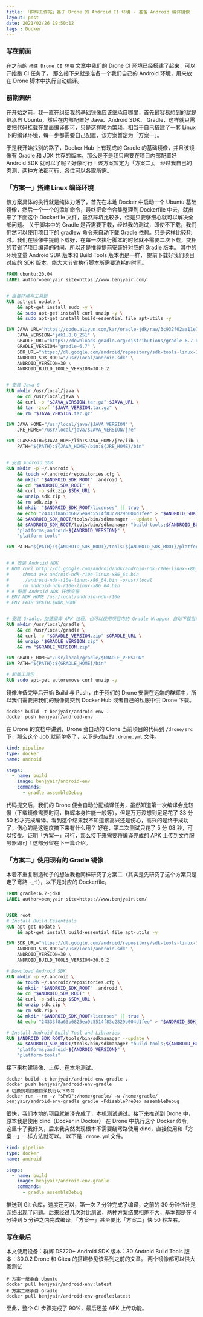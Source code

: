 ```yaml
---
title: 「群辉工作站」基于 Drone 的 Android CI 环境 - 准备 Android 编译镜像
layout: post
date: 2021/02/26 19:50:12
tags : Docker
---
```


### 写在前面
在之前的 `搭建 Drone CI 环境` 文章中我们的 Drone CI 环境已经搭建了起来，可以开始跑 CI 任务了。
那么接下来就是准备一个我们自己的 Android 环境，用来放在 Drone 脚本中执行自动编译。


### 前期调研
在开始之前，我一直在纠结我的基础镜像应该继承自哪里，首先最容易想到的就是继承自 Ubuntu，然后在内部配置好 Java、Android SDK、
Gradle，这样就只需要把代码挂载在里面编译即可，只是这样略为繁琐，相当于自己搭建了一套 Linux 下的编译环境，每一步都需要自己配置，该方案暂定为「方案一」。

于是我开始找别的路子，Docker Hub 上有现成的 Gradle 的基础镜像，并且该镜像有 Gradle 和 JDK 共存的版本，那么是不是我只需要在项目内部配置好 Android SDK 就可以了呢？好像可行！该方案暂定为「方案二」。
经过我自己的肉测，两种方法都可行，各位可以各取所需。

### 「方案一」搭建 Linux 编译环境
该方案具体的执行就是纯体力活了，首先在本地 Docker 中启动一个 Ubuntu 基础镜像，然后一个一个的添加命令，最终把命令合集整理到 Dockerfile 中去，就出来了下面这个 Dockerfile 文件，虽然踩坑比较多，但是只要够细心就可以解决全部问题。
关于脚本中的 Gradle 是否需要下载，经过我的测试，即使不下载，我们仍然可以使用项目下的 gradlew 命令来自动下载 Gradle 依赖。只是这样比较耗时。我们在镜像中提前下载好，在每一次执行脚本的时候就不需要二次下载，变相的节省了项目编译的时间，所以还是推荐提前安装好对应的 Gradle 版本。
其中的环境变量 Android SDK 版本和 Build Tools 版本也是一样， 提前下载好我们项目对应的 SDK 版本，能大大节省执行脚本所需要消耗的时间。

```dockerfile
FROM ubuntu:20.04
LABEL author=benjyair site=https://www.benjyair.com/


# 准备环境与工具链
RUN apt-get update \
    && apt-get install sudo -y \
    && sudo apt-get install curl unzip -y \
    && sudo apt-get install build-essential file apt-utils -y

ENV JAVA_URL="https://code.aliyun.com/kar/oracle-jdk/raw/3c932f02aa11e79dc39e4a68f5b0483ec1d32abe/jdk-8u251-linux-x64.tar.gz" \
    JAVA_VERSION="jdk1.8.0_251" \
    GRADLE_URL="https://downloads.gradle.org/distributions/gradle-6.7-bin.zip" \
    GRADLE_VERSION="gradle-6.7" \
    SDK_URL="https://dl.google.com/android/repository/sdk-tools-linux-3859397.zip" \
    ANDROID_SDK_ROOT="/usr/local/android-sdk" \
    ANDROID_VERSION=30 \
    ANDROID_BUILD_TOOLS_VERSION=30.0.2


# 安装 Java 8
RUN mkdir /usr/local/java \
    && cd /usr/local/java \
    && curl -o "$JAVA_VERSION.tar.gz" $JAVA_URL \
    && tar -zxvf "$JAVA_VERSION.tar.gz" \
    && rm "$JAVA_VERSION.tar.gz"

ENV JAVA_HOME="/usr/local/java/$JAVA_VERSION" \
    JRE_HOME="/usr/local/java/$JAVA_VERSION/jre"

ENV CLASSPATH=$JAVA_HOME/lib:$JAVA_HOME/jre/lib \
    PATH="${PATH}:${JAVA_HOME}/bin:${JRE_HOME}/bin"


# 安装 Android SDK
RUN mkdir -p ~/.android \
    && touch ~/.android/repositories.cfg \
    && mkdir "$ANDROID_SDK_ROOT" .android \
    && cd "$ANDROID_SDK_ROOT" \
    && curl -o sdk.zip $SDK_URL \
    && unzip sdk.zip \
    && rm sdk.zip \
    && mkdir "$ANDROID_SDK_ROOT/licenses" || true \
    && echo "24333f8a63b6825ea9c5514f83c2829b004d1fee" > "$ANDROID_SDK_ROOT/licenses/android-sdk-license" \
    && $ANDROID_SDK_ROOT/tools/bin/sdkmanager --update \
    && $ANDROID_SDK_ROOT/tools/bin/sdkmanager "build-tools;${ANDROID_BUILD_TOOLS_VERSION}" \
    "platforms;android-${ANDROID_VERSION}" \
    "platform-tools"

ENV PATH="${PATH}:${ANDROID_SDK_ROOT}/tools:${ANDROID_SDK_ROOT}/platform-tools"


# # 安装 Android NDK
# RUN curl http://dl.google.com/android/ndk/android-ndk-r10e-linux-x86_64.bin    && \
#     chmod a+x android-ndk-r10e-linux-x86_64.bin                                && \
#     ./android-ndk-r10e-linux-x86_64.bin -o/usr/local                           && \
#     rm android-ndk-r10e-linux-x86_64.bin
# # 配置 Android NDK 环境变量
# ENV NDK_HOME /usr/local/android-ndk-r10e
# ENV PATH $PATH:$NDK_HOME


# 安装 Gradle，加速编译 APK 过程，也可以使用项目内的 Gradle Wrapper 自动下载当前项目的需要的 Gradle 版本
RUN mkdir /usr/local/gradle \
    && cd /usr/local/gradle \
    && curl -o "$GRADLE_VERSION.zip" $GRADLE_URL \
    && unzip "$GRADLE_VERSION.zip" \
    && rm "$GRADLE_VERSION.zip"

ENV GRADLE_HOME="/usr/local/gradle/$GRADLE_VERSION"
ENV PATH="${PATH}:${GRADLE_HOME}/bin"

# 卸载工具包
RUN sudo apt-get autoremove curl unzip -y
```

镜像准备完毕后开始 Build 与 Push，由于我们的 Drone 安装在远端的群辉中，所以我们需要把我们的镜像提交到 Docker Hub 或者自己的私服中供 Drone 下载。

```shell
docker build -t benjyair/android-env .
docker push benjyair/android-env
```

在 Drone 的文档中讲到，Drone 会自动的 Clone 当前项目的代码到 `/drone/src` 下，那么这个 Job 就简单多了，以下是对应的 `.drone.yml` 文件。

```yaml
kind: pipeline
type: docker
name: android

steps:
  - name: build
    image: benjyair/android-env
    commands:
      - gradle assembleDebug
```

代码提交后，我们的 Drone 便会自动分配编译任务，虽然知道第一次编译会比较慢（下载镜像需要时间，群辉本身性能一般等），但是万万没想到足足花了 33 分 50 秒才完成编译。看到这个结果我不知道该高兴还是伤心，高兴的是终于成功了，伤心的是这速度搞下来有什么用？
好在，第二次测试只花了 5 分 08 秒，可以接受。证明「方案一」可行，那么接下来需要将编译完成的 APK 上传到文件服务器即可！这部分留在下一篇介绍。

### 「方案二」使用现有的 Gradle 镜像
本着不重复制造轮子的想法我也同样研究了方案二（其实是先研究了这个方案只是走了弯路 -_-!），以下是对应的 Dockerfile。

```dockerfile
FROM gradle:6.7-jdk8
LABEL author=benjyair site=https://www.benjyair.com/


USER root
# Install Build Essentials
RUN apt-get update \
    && apt-get install build-essential file apt-utils -y

ENV SDK_URL="https://dl.google.com/android/repository/sdk-tools-linux-3859397.zip" \
    ANDROID_SDK_ROOT="/usr/local/android-sdk" \
    ANDROID_VERSION=30 \
    ANDROID_BUILD_TOOLS_VERSION=30.0.2

# Download Android SDK
RUN mkdir -p ~/.android \
    && touch ~/.android/repositories.cfg \
    && mkdir "$ANDROID_SDK_ROOT" .android \
    && cd "$ANDROID_SDK_ROOT" \
    && curl -o sdk.zip $SDK_URL \
    && unzip sdk.zip \
    && rm sdk.zip \
    && mkdir "$ANDROID_SDK_ROOT/licenses" || true \
    && echo "24333f8a63b6825ea9c5514f83c2829b004d1fee" > "$ANDROID_SDK_ROOT/licenses/android-sdk-license"

# Install Android Build Tool and Libraries
RUN $ANDROID_SDK_ROOT/tools/bin/sdkmanager --update \
    && $ANDROID_SDK_ROOT/tools/bin/sdkmanager "build-tools;${ANDROID_BUILD_TOOLS_VERSION}" \
    "platforms;android-${ANDROID_VERSION}" \
    "platform-tools"
```

接下来构建镜像、上传、在本地测试。

```shell
docker build -t benjyair/android-env-gradle .
docker push benjyair/android-env-gradle
# 切换到项目根目录执行以下命令
docker run --rm -v "$PWD":/home/gradle/ -w /home/gradle/ benjyair/android-env-gradle gradle -PdisablePreDex assembleDebug
```
很快，我们本地的项目就编译完成了，本机测试通过。接下来推送到 Drone 中，原本我是使用 dind（Docker in Docker） 在 Drone 中执行这个 Docker 命令，这里卡了我好久，后来我突然发现根本不需要绕弯路使用 dind，直接使用和「方案一」一样方法就可以。
以下是 `.drone.yml`文件。

```yaml
kind: pipeline
type: docker
name: android

steps:
  - name: build
    image: benjyair/android-env-gradle
    commands:
      - gradle assembleDebug
```
推送到 Git 仓库，速度还可以，第一次 7 分钟完成了编译，之前的 30 分钟估计是网络出现了问题。后来经过几次对比测试，两种方案结果相差不大，基本都是在 4 分钟到 5 分钟之内完成编译。「方案一」甚至要比「方案二」快 50 秒左右。

### 写在最后
本文使用设备：群辉 DS720+
Android SDK 版本：30
Android Build Tools 版本：30.0.2
Drone 和 Gitea 的搭建参见该系列之前的文章。
两个镜像都可以供大家测试
```shell
# 方案一继承自 Ubuntu
docker pull benjyair/android-env:latest
# 方案二继承自 Gradle
docker pull benjyair/android-env-gradle:latest
```
至此，整个 CI 步骤完成了 90%，最后还差 APK 上传功能。
